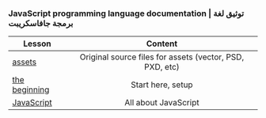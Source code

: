 

### JavaScript programming language documentation | توثيق لغة برمجة جافاسكريبت

|  Lesson | Content |
| ------ |:-----:|
|[assets](./assets)|Original source files for assets (vector, PSD, PXD, etc)|
|[the beginning](./The-Beginning)|Start here, setup|
|[JavaScript](./JavaScript)|All about JavaScript|